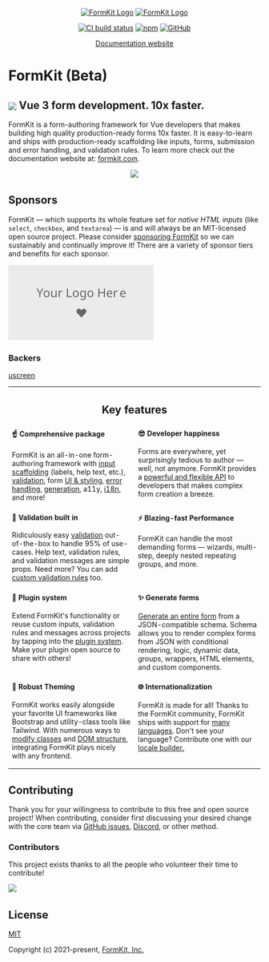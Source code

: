 <p align="center">
  <a href="https://www.formkit.com#gh-light-mode-only" target="_blank" rel="noopener noreferrer"><img width="200" src="https://cdn.formk.it/brand-assets/formkit-logo.png" alt="FormKit Logo"></a>
  <a href="https://www.formkit.com#gh-dark-mode-only" target="_blank" rel="noopener noreferrer"><img width="200" src="https://cdn.formk.it/brand-assets/formkit-logo-white.png" alt="FormKit Logo"></a>
</p>

<p align="center">
  <a href="https://circleci.com/gh/formkit/formkit/tree/master"><img title="CircleCI" alt="CI build status" src="https://circleci.com/gh/formkit/formkit/tree/master.svg?style=shield&circle-token=d6f469a71ef441701050fb5634ace5088111e0d1"></a>
  <a href="https://www.npmjs.com/package/@formkit/vue"><img alt="npm" src="https://img.shields.io/npm/v/@formkit/vue"></a>
  <a href="https://github.com/formkit/formkit"><img alt="GitHub" src="https://img.shields.io/github/license/formkit/formkit"></a>
</p>

<p align="center">
  <a href="https://formkit.com">Documentation website</a>
</p>

# FormKit (Beta)
<h2><img width="20" style="vertical-align:middle;" src="https://cdn.formk.it/vendor-logos/vue-logo.png"> Vue 3 form development. 10x faster.</h2>

FormKit is a form-authoring framework for Vue developers that makes building high quality production-ready forms 10x
faster. It is easy-to-learn and ships with production-ready scaffolding like inputs, forms, submission and error
handling, and validation rules. To learn more check out the documentation website at: [formkit.com](https://www.formkit.com).

<p align="center"><a href="https://formkit.com"><img width="190" src="https://cdn.formk.it/web-assets/read-the-docs.svg" /></a></p>

## Sponsors

FormKit — which supports its whole feature set for _native HTML inputs_ (like `select`, `checkbox`, and `textarea`) — is and will always be an MIT-licensed
open source project. Please consider [sponsoring FormKit](https://github.com/sponsors/formkit) so we can sustainably
and continually improve it! There are a variety of sponsor tiers and benefits for each sponsor.

<p>
  <a href="https://github.com/sponsors/formkit">
    <img src="./.github/your-logo-here.svg" width="290" height="150" alt="Sponsor formkit to add your logo here">
  </a>
</p>

<!-- ### Platinum Sponsors
Become the first Platinum Sponsor!

<p style="margin-bottom: 1em;">
  <img src="https://cdn.formk.it/web-assets/logo-ipsum-3.svg" style="width: 33%;">
</p>


### Gold Sponsors

<p style="margin-bottom: 1em;">
  <img src="https://cdn.formk.it/web-assets/logo-ipsum-3.svg" style="width: 25%;">
  <img src="https://cdn.formk.it/web-assets/logo-ipsum-3.svg" style="width: 25%;">
</p>


### Silver Sponsors

<p style="margin-bottom: 1em;">
  <img src="https://cdn.formk.it/web-assets/logo-ipsum-3.svg" style="width: 18%;">
  <img src="https://cdn.formk.it/web-assets/logo-ipsum-3.svg" style="width: 18%;">
  <img src="https://cdn.formk.it/web-assets/logo-ipsum-3.svg" style="width: 18%;">
</P>


### Bronze Sponsors

<p style="margin-bottom: 1em;">
  <img src="https://cdn.formk.it/web-assets/logo-ipsum-3.svg" style="width: 14%;">
  <img src="https://cdn.formk.it/web-assets/logo-ipsum-3.svg" style="width: 14%;">
  <img src="https://cdn.formk.it/web-assets/logo-ipsum-3.svg" style="width: 14%;">
  <img src="https://cdn.formk.it/web-assets/logo-ipsum-3.svg" style="width: 14%;">
</p>

-->

### Backers

[uscreen](https://uscreen.de)

<table style="width: 100%;">
	<tr>
		<th colspan="2">
			<h2>Key features</h3>
		</th>
	<tr>
	<tr>
    <td style="width: 50%; vertical-align: top;">
			<h4 style="margin-top: 0.25em;">☝️ Comprehensive package</h4>
			<p>FormKit is an all-in-one form-authoring framework with <a href="https://docs.formkit.com/essentials/inputs">input scaffolding</a> (labels, help text, etc.), <a href="https://docs.formkit.com/essentials/validation">validation</a>, form <a href="https://docs.formkit.com/essentials/styling">UI & styling</a>, <a href="https://docs.formkit.com/essentials/forms">error handling</a>,   <a href="https://docs.formkit.com/essentials/generation">generation</a>, a11y, <a href="https://docs.formkit.com/essentials/internationalization">i18n</a>, and more! </p>
		</td>
		<td style="width: 50%; vertical-align: top;">
			<h4 style="margin-top: 0.25em">😎 Developer happiness</h4>
			<p>Forms are everywhere, yet surprisingly tedious to author — well, not anymore. FormKit provides a <a href="https://docs.formkit.com/essentials/inputs#props--attributes">powerful and flexible API</a> to developers that makes complex form creation a breeze.</p>
		</td>
	</tr>
	<tr>
    <td style="width: 50%; vertical-align: top;">
			<h4 style="margin-top: 0.25em;">🎯 Validation built in</h4>
			<p>Ridiculously easy <a href="https://docs.formkit.com/essentials/validation">validation</a> out-of-the-box to handle 95% of use-cases. Help text, validation rules, and validation messages are simple props. Need more? You can add <a href="https://docs.formkit.com/essentials/validation#custom-rules">custom validation rules</a> too.</p>
		</td>
		<td style="width: 50%; vertical-align: top;">
			<h4 style="margin-top: 0.25em">⚡️ Blazing-fast Performance</h4>
			<p>FormKit can handle the most demanding forms — wizards, multi-step, deeply nested repeating groups, and more.</p>
		</td>
	</tr>
	<tr>
		<td style="width: 50%; vertical-align: top;">
			<h4 style="margin-top: 0.25em">🔌 Plugin system</h4>
			<p>Extend FormKit's functionality or reuse custom inputs, validation rules and messages across projects by tapping into the <a href="https://docs.formkit.com/advanced/core#plugins">plugin system</a>. Make your plugin open source to share with others!</p>
		</td>
		<td style="width: 50%; vertical-align: top;">
			<h4 style="margin-top: 0.25em;">✨ Generate forms</h4>
			<p><a href="https://docs.formkit.com/essentials/generation">Generate an entire form</a> from a JSON-compatible schema. Schema allows you to render complex forms from JSON with conditional rendering, logic, dynamic data, groups, wrappers, HTML elements, and custom components.</p>
		</td>
	</tr>
  <tr>
		<td style="width: 50%; vertical-align: top;">
			<h4 style="margin-top: 0.25em">🎨 Robust Theming</h4>
			<p>FormKit works easily alongside your favorite UI frameworks like Bootstrap and utility-class tools like Tailwind. With numerous ways to <a href="https://docs.formkit.com/essentials/styling#custom-classes">modify classes</a> and <a href="https://docs.formkit.com/essentials/inputs#schema-overrides">DOM structure</a>, integrating FormKit plays nicely with any frontend.</p>
		</td>
    <td style="width: 50%; vertical-align: top;">
			<h4 style="margin-top: 0.25em">🌐 Internationalization</h4>
			<p>FormKit is made for all! Thanks to the FormKit community, FormKit ships with support for <a href="https://docs.formkit.com/essentials/internationalization">many languages</a>. Don't see your language? Contribute one with our <a href="https://i18n.formkit.com">locale builder.</a></p>
		</td>
	</tr>

</table>

## Contributing
Thank you for your willingness to contribute to this free and open source project! When contributing, consider first discussing your desired change with the core team via [GitHub issues](https://github.com/formkit/formkit/issues), [Discord](https://discord.gg/Vhu97pAC76), or other method.


### Contributors

This project exists thanks to all the people who volunteer their time to contribute!

<a href="https://github.com/formkit/formkit/graphs/contributors"><img src="https://contributors-img.web.app/image?repo=formkit/formkit" /></a>

## License

[MIT](https://opensource.org/licenses/MIT)

Copyright (c) 2021-present, [FormKit, Inc.](https://formkit.com)
